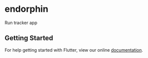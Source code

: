# endorphin

Run tracker app

## Getting Started

For help getting started with Flutter, view our online
[documentation](https://flutter.io/).
